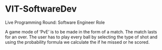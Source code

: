 # VIT-SoftwareDev
Live Programming Round: Software Engineer Role

A game mode of ‘PvE’ is to be made in the form of a match. The match lasts for an over. The user has to play every ball by selecting the type of shot and using the probability formula we calculate the if he missed or he scored. 